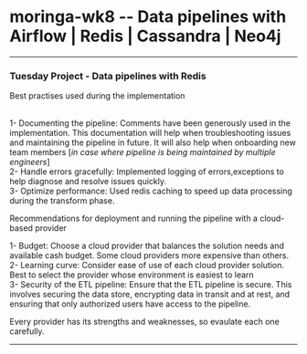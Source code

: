 # moringa-wk8 -- Data pipelines with Airflow | Redis | Cassandra | Neo4j



-------------------------------------------------------------------------------------------------------------------------------------------------------
<h3>Tuesday Project - Data pipelines with Redis</h3>
Best practises used during the implementation

<br>1- Documenting the pipeline: 
Comments have been generously used in the implementation.
This documentation will help when troubleshooting issues and maintaining the pipeline in future. 
It will also help when onboarding new team members [<i>in case where pipeline is being maintained by multiple engineers</i>]
<br>2- Handle errors gracefully: 
Implemented logging of errors,exceptions to help diagnose and resolve issues quickly.
<br>3- Optimize performance: 
Used redis caching to speed up data processing during the transform phase.


Recommendations for deployment and running the pipeline with a cloud-based provider

1- Budget: 
Choose a cloud provider that balances the solution needs and available cash budget. Some cloud providers more expensive than others.
<br>2- Learning curve:
Consider ease of use of each cloud provider solution. Best to select the provider whose environment is easiest to learn 
<br>3- Security of the ETL pipeline:
Ensure that the ETL pipeline is secure. 
This involves securing the data store, encrypting data in transit and at rest, and ensuring that only authorized users have access to the pipeline.

Every provider has its strengths and weaknesses, so evaulate each one carefully.

------------------------------------------------------------------------------------------------------------------------------------------------------
